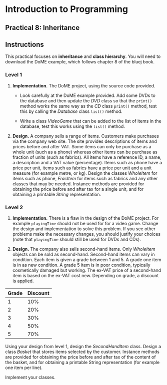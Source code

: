# Introduction to Programming

## Practical 8: Inheritance

## Instructions

This practical focuses on __inheritance__ and __class hierarchy__. You will need to download the DoME example, which follows chapter 8 of the bluej book.

### Level 1

1. __Implementation.__ The DoME project, using the source code provided.
	* Look carefully at the DoME example provided. Add some DVDs to the database and then
update the _DVD_ class so that the `print()` method works the same way as the _CD_ class `print()`
method, test this by calling the _Database_ class `list()` method.

	* Write a class _VideoGame_ that can be added to the list of items in the database, test this
works using the `list()` method.

2. __Design.__ A company sells a range of items. Customers make purchases via
the company web site. The site provides descriptions of items and prices before and after VAT.
Some items can only be purchase as a whole unit (such as a phone) whereas other items can be
purchase as fraction of units (such as fabrics). All items have a reference ID, a name, a description
and a VAT value (percentage). Items such as phone have a price per unit, items such as fabrics have
a price per unit and a unit measure (for example metre, or kg). Design the classes _WholeItem_ for
items such as phone, _FracItem_ for items such as fabrics and any other classes that may be needed.
Instance methods are provided for obtaining the price before and after tax for a single unit, and
for obtaining a printable _String_ representation.


### Level 2

1. __Implementation.__ There is a flaw in the design of the DoME project. For example
`playingTime` should not be used for for a video game. Change the design and implementation to
solve this problem. If you see other problems make the necessary changes, you should justify your
choices (note that `playingTime` should still be used for DVDs and CDs).

2. __Design.__ The company also sells second-hand items. Only _WholeItem_ objects
can be sold as second-hand. Second-hand items can vary in condition. Each item is given a grade
between 1 and 5. A grade one item is in as new condition. A grade 5 item is in poor condition,
typically cosmetically damaged but working. The ex-VAT price of a second-hand item is based on
the ex-VAT cost new. Depending on grade, a discount is applied.

| Grade | Discount|
|-------|---------|
| 1     | 10%     |
| 2     | 20%     |
| 3     | 30%     |
| 4     | 50%     |
| 5     | 70%     |

Using your design from level 1, design the _SecondHandItem_ class.
Design a class _Basket_ that stores items selected by the customer. Instance methods are provided for
obtaining the price before and after tax of the content of the basket, and for obtaining a printable
String representation (for example one item per line).

Implement your classes.


